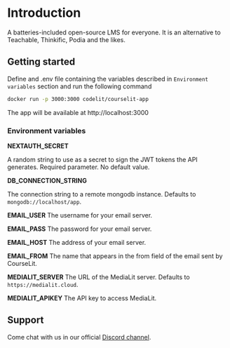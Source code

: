 # Introduction

A batteries-included open-source LMS for everyone. It is an alternative to Teachable, Thinkific, Podia and the likes.

## Getting started

Define and .env file containing the variables described in `Environment variables` section and run the following command

```sh
docker run -p 3000:3000 codelit/courselit-app
```

The app will be available at http://localhost:3000

### Environment variables

**NEXTAUTH_SECRET**

A random string to use as a secret to sign the JWT tokens the API generates. Required parameter. No default value.

**DB_CONNECTION_STRING**

The connection string to a remote mongodb instance. Defaults to `mongodb://localhost/app`.

**EMAIL_USER**
The username for your email server.

**EMAIL_PASS**
The password for your email server.

**EMAIL_HOST**
The address of your email server.

**EMAIL_FROM**
The name that appears in the from field of the email sent by CourseLit.

**MEDIALIT_SERVER**
The URL of the MediaLit server. Defaults to `https://medialit.cloud`.

**MEDIALIT_APIKEY**
The API key to access MediaLit.

## Support
Come chat with us in our official [Discord channel](https://discord.gg/GR4bQsN).
